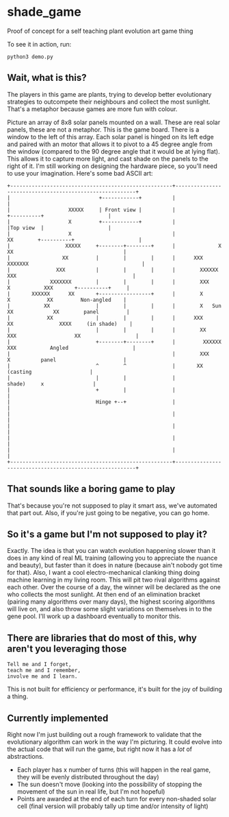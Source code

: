 # shade_game
Proof of concept for a self teaching plant evolution art game thing

To see it in action, run:

`python3 demo.py`

## Wait, what is this?
The players in this game are plants, trying to develop better evolutionary strategies to outcompete their neighbours and collect the most sunlight.  That's a metaphor because games are more fun with colour.

Picture an array of 8x8 solar panels mounted on a wall.  These are real solar panels, these are not a metaphor. This is the game board. There is a window to the left of this array. Each solar panel is hinged on its left edge and paired with an motor that allows it to pivot to a 45 degree angle from the window (compared to the 90 degree angle that it would be at lying flat).  This allows it to capture more light, and cast shade on the panels to the right of it.  I'm still working on designing the hardware piece, so you'll need to use your imagination.  Here's some bad ASCII art:

    +-----------------------------------------------------+---------------------------------------------------------+
    |                             +------------+          |                                                         |
    |                   XXXXX     | Front view |          |                        +----------+                     |
    |                   X         +------------+          |                        |Top view  |                     |
    |                   X                                 |              XX        +----------+                     |
    |                  XXXXX     +--------+--------+      |              X    XX                                    |
    |                 XX         |        |        |      |      XXX    XXXXXXX                                     |
    |               XXX          |        |        |      |        XXXXXX  XXX                                      |
    |             XXXXXXX        |        |        |      |        XXX       X           XXX       +----------+     |
    |       XXXXXX      XX       +-----------------+      |        X          X            XX         Non-angled    |
    |           XX               |        |        |      |        X   Sun   XX             XX        panel         |
    |            XX              |        |        |      |      XXX        XX               XXXX     (in shade)    |
    |                            |        |        |      |        XX     XXX                   XX                  |
    |                            +--------+--------+      |         XXXXXX XXX           Angled                     |
    |                                                     |        XXX        X          panel                      |
    |                            ^        ^               |       XX                     (casting                   |
    |                            |        |               |                              shade)     x                |
    |                            +        |               |                                                         |
    |                            Hinge +--+               |                                                         |
    |                                                     |                                                         |
    |                                                     |                                                         |
    |                                                     |                                                         |
    |                                                     |                                                         |
    +-----------------------------------------------------+---------------------------------------------------------+

## That sounds like a boring game to play

That's because you're not supposed to play it smart ass, we've automated that part out.  Also, if you're just going to be negative, you can go home.

## So it's a game but I'm not supposed to play it?

Exactly. The idea is that you can watch evolution happening slower than it does in any kind of real ML training (allowing you to appreciate the nuance and beauty), but faster than it does in nature (because ain't nobody got time for that). Also, I want a cool electro-mechanical clanking thing doing machine learning in my living room. This will pit two rival algorithms against each other. Over the course of a day, the winner will be declared as the one who collects the most sunlight.  At then end of an elimination bracket (pairing many algorithms over many days), the highest scoring algorithms will live on, and also throw some slight variations on themselves in to the gene pool. I'll work up a dashboard eventually to monitor this.

## There are libraries that do most of this, why aren't you leveraging those

```
Tell me and I forget,
teach me and I remember,
involve me and I learn.
 ```

This is not built for efficiency or performance, it's built for the joy of building a thing.

## Currently implemented

Right now I'm just building out a rough framework to validate that the evolutionary algorithm can work in the way I'm picturing.  It could evolve into the actual code that will run the game, but right now it has a _lot_ of abstractions.

- Each player has x number of turns (this will happen in the real game, they will be evenly distributed throughout the day)
- The sun doesn't move (looking into the possibility of stopping the movement of the sun in real life, but I'm not hopeful)
- Points are awarded at the end of each turn for every non-shaded solar cell (final version will probably tally up time and/or intensity of light)
